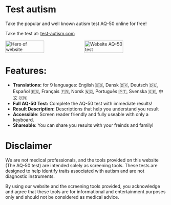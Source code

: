 # Test autism
Take the popular and well known autism test AQ-50 online for free!

Take the test at: [test-autism.com](https://test-autism.com/)

<div style="width:100%; display:flex; alignt-items:center;">
  <img src="https://github.com/FarouqJalabi/test-autism/assets/139611840/0d7956b0-3889-409e-b0a8-8f6e581b8fd6" width="49%" alt="Hero of website" />
  <img src="https://github.com/FarouqJalabi/test-autism/assets/139611840/59447435-279d-4018-835b-ba571aa7c1a7" width="49%" alt="Website AQ-50 test" /> 
</div>

# Features:
- **Translations:** for 9 languages: English 🇺🇸, Dansk 🇩🇰, Deutsch 🇩🇪, Español 🇪🇸, Français 🇫🇷, Norsk 🇳🇴, Português 🇵🇹, Svenska 🇸🇪, 中文 🇨🇳
- **Full AQ-50 Test:** Complete the AQ-50 test with immediate results!
- **Result Description:** Descriptions that help you understand you result 
- **Accessible**: Screen reader friendly and fully useable with only a keyboard.
- **Shareable**: You can share you results with your freinds and family!

# Disclaimer
We are not medical professionals, and the tools provided on this website (The AQ-50 test) are intended solely as screening tools. These tests are designed to help identify traits associated with autism and are not diagnostic instruments.

By using our website and the screening tools provided, you acknowledge and agree that these tools are for informational and entertainment purposes only and should not be considered as medical advice.
